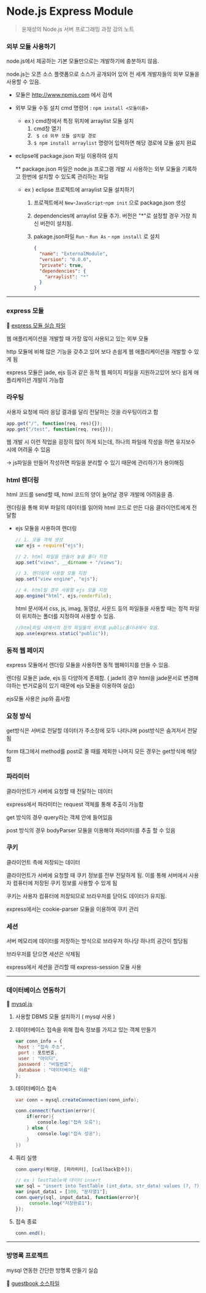 # Node.js Express Module

> 윤재성의 Node.js 서버 프로그래밍 과정 강의 노트

 

### 외부 모듈 사용하기

node.js에서 제공하는 기본 모듈만으로는 개발하기에 충분하지 않음.

node.js는 오픈 소스 플랫폼으로 소스가 공개되어 있어 전 세계 개발자들의 외부 모듈을 사용할 수 있음.

- 모듈은 http://www.npmjs.com 에서 검색

- 외부 모듈 수동 설치 cmd 명령어 : `npm install <모듈이름>`

  - ex ) cmd창에서 특정 위치에 arraylist 모듈 설치
    1. cmd창 열기
    2. ` $ cd 외부 모듈 설치할 경로` 
    3. `$ npm install arraylist` 명령어 입력하면 해당 경로에 모듈 설치 완료

- eclipse에 package.json 파일 이용하여 설치

  ** package.json 파일은 node.js 프로그램 개발 시 사용하는 외부 모듈을 기록하고 한번에 설치할 수 있도록 관리하는 파일

  - ex ) eclipse 프로젝트에 arraylist 모듈 설치하기

    1. 프로젝트에서 `New`-`JavaScript`-`npm init` 으로 package.json 생성

    2. dependencies에 arraylist 모듈 추가. 버전은 "*"로 설정할 경우 가장 최신 버전이 설치됨.

    3. pakage.json파일 `Run` - `Run As` - `npm install` 로 설치

       ~~~json
       {
         "name": "ExternalModule",
         "version": "0.0.0",
         "private": true,
         "dependencies": {
           "arraylist": "*"
         }
       }
       ~~~



---

 

### express 모듈

:memo: [express 모듈 실습 파일](https://github.com/yuhyeminn/TIL/tree/master/nodejs/express) 

웹 애플리케이션을 개발할 때 가장 많이 사용되고 있는 외부 모듈

http 모듈에 비해 많은 기능을 갖추고 있어 보다 손쉽게 웹 애플리케이션을 개발할 수 있게 됨

express 모듈은 jade, ejs 등과 같은 동적 웹 페이지 파일을 지원하고있어 보다 쉽게 애플리케이션 개발이 가능함

 

### 라우팅

사용자 요청에 따라 응답 결과를 달리 전달하는 것을 라우팅이라고 함

~~~javascript
app.get("/", function(req, res){});
app.get("/test", function(req, res{}));
~~~

웹 개발 시 이런 작업을 굉장히 많이 하게 되는데, 하나의 파일에 작성을 하면 유지보수 시에 어려울 수 있음

-> js파일을 만들어 작성하면 파일을 분리할 수 있기 때문에 관리하기가 용이해짐

 

### html 렌더링

html 코드를 send할 때, html 코드의 양이 늘어날 경우 개발에 어려움을 줌. 

렌더링을 통해 외부 파일의 데이터를 읽어와 html 코드로 만든 다음 클라이언트에게 전달함

* ejs 모듈을 사용하여 렌더링 

  ```javascript
  // 1. 모듈 객체 생성 
  var ejs = require("ejs");
  
  // 2. html 파일을 만들어 놓을 폴더 지정
  app.set("views", __dirname + "/views");
  
  // 3. 렌더링에 사용할 모듈 지정
  app.set("view engine", "ejs");
  
  // 4. html일 경우 사용할 ejs 모듈 지정
  app.engine("html", ejs.renderFile);
  ```

  html 문서에서 css, js, imag, 동영상, 사운드 등의 파일들을 사용할 때는 정적 파일이 위치하는 폴더를 지정하여 사용할 수 있음.

  ~~~javascript
  //html파일 내에서의 정적 파일들의 위치를 public폴더내에서 찾음.
  app.use(express.static("public"));
  ~~~



### 동적 웹 페이지

express 모듈에서 렌더링 모듈을 사용하면 동적 웹페이지를 만들 수 있음.

렌더링 모듈은 jade, ejs 등 다양하게 존재함. ( jade의 경우 html을 jade문서로 변경해야하는 번거로움이 있기 때문에 ejs 모듈을 이용하여 실습)

ejs모듈 사용은 jsp와 흡사함

 

### 요청 방식

get방식은 서버로 전달할 데이터가 주소창에 모두 나타나며 post방식은 숨겨저서 전달됨

form 태그에서 method를 post로 줄 때를 제외한 나머지 모든 경우는 get방식에 해당함

 

### 파라미터

클라이언트가 서버에 요청할 때 전달하는 데이터

express에서 파라미터는 request 객체를 통해 추출이 가능함

get 방식의 경우 query라는 객체 안에 들어있음

post 방식의 경우 bodyParser 모듈을 이용해야 파라미터를 추출 할 수 있음

 

### 쿠키

클라이언트 측에 저장되는 데이터

클라이언트가 서버에 요청할 때 쿠키 정보를 전부 전달하게 됨. 이를 통해 서버에서 사용자 컴퓨터에 저장된 쿠키 정보를 사용할 수 있게 됨

쿠키는 사용자 컴퓨터에 저장되므로 브라우저를 닫아도 데이터가 유지됨.

express에서는 cookie-parser 모듈을 이용하여 쿠키 관리

 

### 세션

서버 메모리에 데이터를 저장하는 방식으로 브라우저 하나당 하나의 공간이 할당됨

브라우저를 닫으면 세션은 삭제됨

express에서 세션을 관리할 때 express-session 모듈 사용

 

---

 

### 데이터베이스 연동하기

   :memo: [mysql.js](https://github.com/yuhyeminn/TIL/blob/master/nodejs/guestbook/mysql.js) 

1. 사용할 DBMS 모듈 설치하기 ( mysql 사용 )

2. 데이터베이스 접속을 위해 접속 정보를 가지고 있는 객체 만들기

   ~~~javascript
   var conn_info = {
   	host : "접속 주소",
   	port : 포트번호,
   	user : "아이디",
   	password : "비밀번호",
   	database : "데이터베이스 이름"
   };
   ~~~

3. 데이터베이스 접속

   ~~~java
   var conn = mysql.createConnection(conn_info);
   
   conn.connect(function(error){
       if(error){
           console.log("접속 오류");
       } else {
           console.log("접속 성공");
       }
   })
   ~~~

4. 쿼리 실행

   ~~~javascript
   conn.query(쿼리문, [파라미터], [callback함수]);
   
   // ex ) TestTable에 데이터 insert
   var sql = "insert into TestTable (int_data, str_data) values (?, ?)";
   var input_data1 = [100, "문자열1"];
   conn.query(sql, input_data1, function(error){
        console.log("저장완료1");
   });
   ~~~

5. 접속 종료

   ~~~javascript
   conn.end();
   ~~~



---



### 방명록 프로젝트

mysql 연동한 간단한 방명록 만들기 실습

:memo: [guestbook 소스파일](https://github.com/yuhyeminn/TIL/tree/master/nodejs/guestbook) 

